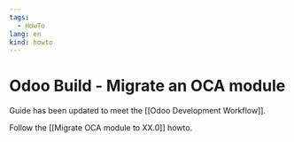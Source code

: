 ```yaml
---
tags:
  - HowTo
lang: en
kind: howto
---
```


# Odoo Build - Migrate an OCA module

Guide has been updated to meet the [[Odoo Development Workflow]].

Follow the [[Migrate OCA module to XX.0]] howto.